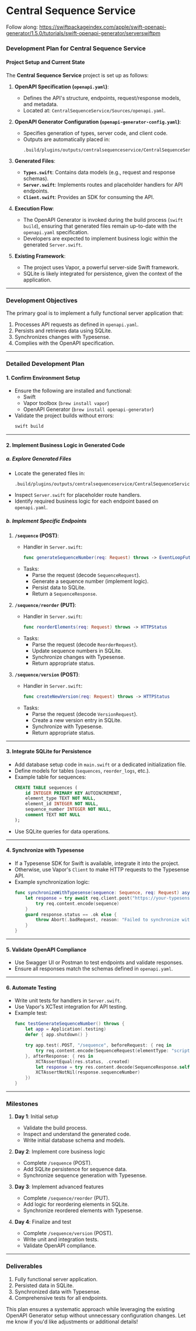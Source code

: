 # Central Sequence Service


Follow along:
https://swiftpackageindex.com/apple/swift-openapi-generator/1.5.0/tutorials/swift-openapi-generator/serverswiftpm


### **Development Plan for Central Sequence Service**

#### **Project Setup and Current State**
The **Central Sequence Service** project is set up as follows:

1. **OpenAPI Specification (`openapi.yaml`)**:
   - Defines the API's structure, endpoints, request/response models, and metadata.
   - Located at: `CentralSequenceService/Sources/openapi.yaml`.

2. **OpenAPI Generator Configuration (`openapi-generator-config.yaml`)**:
   - Specifies generation of types, server code, and client code.
   - Outputs are automatically placed in:
     ```
     .build/plugins/outputs/centralsequenceservice/CentralSequenceService/destination/OpenAPIGenerator/GeneratedSources
     ```

3. **Generated Files**:
   - **`Types.swift`**: Contains data models (e.g., request and response schemas).
   - **`Server.swift`**: Implements routes and placeholder handlers for API endpoints.
   - **`Client.swift`**: Provides an SDK for consuming the API.

4. **Execution Flow**:
   - The OpenAPI Generator is invoked during the build process (`swift build`), ensuring that generated files remain up-to-date with the `openapi.yaml` specification.
   - Developers are expected to implement business logic within the generated `Server.swift`.

5. **Existing Framework**:
   - The project uses Vapor, a powerful server-side Swift framework.
   - SQLite is likely integrated for persistence, given the context of the application.

---

### **Development Objectives**
The primary goal is to implement a fully functional server application that:
1. Processes API requests as defined in `openapi.yaml`.
2. Persists and retrieves data using SQLite.
3. Synchronizes changes with Typesense.
4. Complies with the OpenAPI specification.

---

### **Detailed Development Plan**

#### **1. Confirm Environment Setup**
- Ensure the following are installed and functional:
  - Swift
  - Vapor toolbox (`brew install vapor`)
  - OpenAPI Generator (`brew install openapi-generator`)
- Validate the project builds without errors:
  ```bash
  swift build
  ```

---

#### **2. Implement Business Logic in Generated Code**

##### **a. Explore Generated Files**
- Locate the generated files in:
  ```
  .build/plugins/outputs/centralsequenceservice/CentralSequenceService/destination/OpenAPIGenerator/GeneratedSources
  ```
- Inspect `Server.swift` for placeholder route handlers.
- Identify required business logic for each endpoint based on `openapi.yaml`.

##### **b. Implement Specific Endpoints**

1. **`/sequence` (POST)**:
   - Handler in `Server.swift`:
     ```swift
     func generateSequenceNumber(req: Request) throws -> EventLoopFuture<SequenceResponse>
     ```
   - Tasks:
     - Parse the request (decode `SequenceRequest`).
     - Generate a sequence number (implement logic).
     - Persist data to SQLite.
     - Return a `SequenceResponse`.

2. **`/sequence/reorder` (PUT)**:
   - Handler in `Server.swift`:
     ```swift
     func reorderElements(req: Request) throws -> HTTPStatus
     ```
   - Tasks:
     - Parse the request (decode `ReorderRequest`).
     - Update sequence numbers in SQLite.
     - Synchronize changes with Typesense.
     - Return appropriate status.

3. **`/sequence/version` (POST)**:
   - Handler in `Server.swift`:
     ```swift
     func createNewVersion(req: Request) throws -> HTTPStatus
     ```
   - Tasks:
     - Parse the request (decode `VersionRequest`).
     - Create a new version entry in SQLite.
     - Synchronize with Typesense.
     - Return appropriate status.

---

#### **3. Integrate SQLite for Persistence**
- Add database setup code in `main.swift` or a dedicated initialization file.
- Define models for tables (`sequences`, `reorder_logs`, etc.).
- Example table for sequences:
  ```sql
  CREATE TABLE sequences (
      id INTEGER PRIMARY KEY AUTOINCREMENT,
      element_type TEXT NOT NULL,
      element_id INTEGER NOT NULL,
      sequence_number INTEGER NOT NULL,
      comment TEXT NOT NULL
  );
  ```
- Use SQLite queries for data operations.

---

#### **4. Synchronize with Typesense**
- If a Typesense SDK for Swift is available, integrate it into the project.
- Otherwise, use Vapor's `Client` to make HTTP requests to the Typesense API.
- Example synchronization logic:
  ```swift
  func synchronizeWithTypesense(sequence: Sequence, req: Request) async throws {
      let response = try await req.client.post("https://your-typesense-instance.com/sync") { req in
          try req.content.encode(sequence)
      }
      guard response.status == .ok else {
          throw Abort(.badRequest, reason: "Failed to synchronize with Typesense")
      }
  }
  ```

---

#### **5. Validate OpenAPI Compliance**
- Use Swagger UI or Postman to test endpoints and validate responses.
- Ensure all responses match the schemas defined in `openapi.yaml`.

---

#### **6. Automate Testing**
- Write unit tests for handlers in `Server.swift`.
- Use Vapor's XCTest integration for API testing.
- Example test:
  ```swift
  func testGenerateSequenceNumber() throws {
      let app = Application(.testing)
      defer { app.shutdown() }

      try app.test(.POST, "/sequence", beforeRequest: { req in
          try req.content.encode(SequenceRequest(elementType: "script", elementId: 1, comment: "Test"))
      }, afterResponse: { res in
          XCTAssertEqual(res.status, .created)
          let response = try res.content.decode(SequenceResponse.self)
          XCTAssertNotNil(response.sequenceNumber)
      })
  }
  ```

---

### **Milestones**

1. **Day 1**: Initial setup
   - Validate the build process.
   - Inspect and understand the generated code.
   - Write initial database schema and models.

2. **Day 2**: Implement core business logic
   - Complete `/sequence` (POST).
   - Add SQLite persistence for sequence data.
   - Synchronize sequence generation with Typesense.

3. **Day 3**: Implement advanced features
   - Complete `/sequence/reorder` (PUT).
   - Add logic for reordering elements in SQLite.
   - Synchronize reordered elements with Typesense.

4. **Day 4**: Finalize and test
   - Complete `/sequence/version` (POST).
   - Write unit and integration tests.
   - Validate OpenAPI compliance.

---

### **Deliverables**
1. Fully functional server application.
2. Persisted data in SQLite.
3. Synchronized data with Typesense.
4. Comprehensive tests for all endpoints.

This plan ensures a systematic approach while leveraging the existing OpenAPI Generator setup without unnecessary configuration changes. Let me know if you'd like adjustments or additional details!
